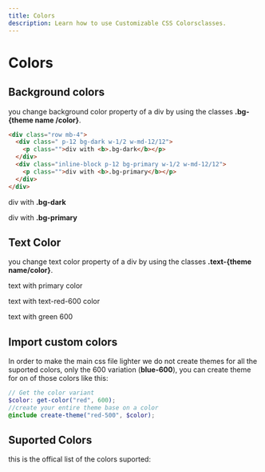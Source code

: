 ```yaml
---
title: Colors
description: Learn how to use Customizable CSS Colorsclasses.
---
```


# Colors

## Background colors

you change background color property of a div by using the classes **.bg-{theme name /color}**.

```html
<div class="row mb-4">
  <div class=" p-12 bg-dark w-1/2 w-md-12/12">
    <p class="">div with <b>.bg-dark</b></p>
  </div>
  <div class="inline-block p-12 bg-primary w-1/2 w-md-12/12">
    <p class="">div with <b>.bg-primary</b></p>
  </div>
</div>
```

<div class="row my-4">
                        <div class=" p-12 bg-dark w-1/2 w-md-12/12">
                            <p class="">
                                div with <b>.bg-dark</b>
                            </p>
                        </div>
                        <div class="inline-block p-12 bg-primary w-1/2 w-md-12/12">
                            <p class="">
                                div with <b>.bg-primary</b>
                            </p>
                        </div>
                    </div>

## Text Color

you change text color property of a div by using the classes **.text-{theme name/color}**.

<div class="b p-4 mb-4">
                        <p class="text-primary ">
                            text with primary color
                        </p>
                        <p class="text-red-600 ">
                            text with text-red-600 color
                        </p>
                        <p class="text-green-600">
                            text with green 600
                        </p>
                    </div>

## Import custom colors

In order to make the main css file lighter we do not create themes for all the suported colors, only the 600 variation (**blue-600**), you can create theme for on of those colors like this:

```scss
// Get the color variant
$color: get-color("red", 600);
//create your entire theme base on a color
@include create-theme("red-500", $color); 
```

## Suported Colors

this is the offical list of the colors suported:
